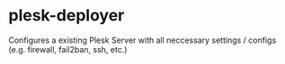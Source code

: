 # plesk-deployer
Configures a existing Plesk Server with all neccessary settings / configs (e.g. firewall, fail2ban, ssh, etc.)
